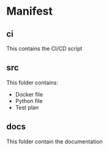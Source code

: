 # Manifest
## ci
This contains the CI/CD script
## src
This folder contains:
- Docker file
- Python file
- Test plan
## docs
This folder contain the documentation